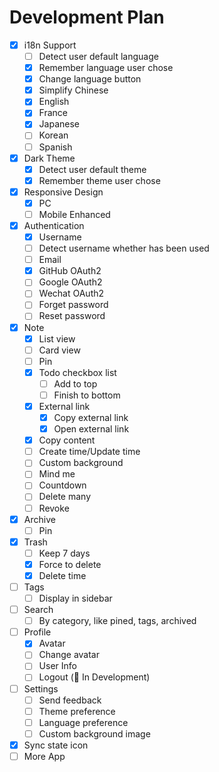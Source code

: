 # Development Plan

- [x] i18n Support
  - [ ] Detect user default language
  - [x] Remember language user chose
  - [x] Change language button
  - [x] Simplify Chinese
  - [x] English
  - [x] France
  - [x] Japanese
  - [ ] Korean
  - [ ] Spanish
- [x] Dark Theme
  - [x] Detect user default theme
  - [x] Remember theme user chose
- [x] Responsive Design
  - [x] PC
  - [ ] Mobile Enhanced
- [x] Authentication
  - [x] Username
  - [ ] Detect username whether has been used
  - [ ] Email
  - [x] GitHub OAuth2
  - [ ] Google OAuth2
  - [ ] Wechat OAuth2
  - [ ] Forget password
  - [ ] Reset password
- [x] Note
  - [x] List view
  - [ ] Card view
  - [ ] Pin
  - [x] Todo checkbox list
    - [ ] Add to top
    - [ ] Finish to bottom
  - [x] External link
    - [x] Copy external link
    - [x] Open external link
  - [x] Copy content
  - [ ] Create time/Update time
  - [ ] Custom background
  - [ ] Mind me
  - [ ] Countdown
  - [ ] Delete many
  - [ ] Revoke
- [x] Archive
  - [ ] Pin
- [x] Trash
  - [ ] Keep 7 days
  - [x] Force to delete
  - [x] Delete time
- [ ] Tags
  - [ ] Display in sidebar
- [ ] Search
  - [ ] By category, like pined, tags, archived
- [ ] Profile
  - [x] Avatar
  - [ ] Change avatar
  - [ ] User Info
  - [ ] Logout (🚀 In Development)
- [ ] Settings
  - [ ] Send feedback
  - [ ] Theme preference
  - [ ] Language preference
  - [ ] Custom background image
- [x] Sync state icon
- [ ] More App
